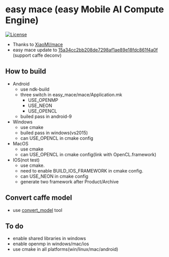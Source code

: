 # easy mace (easy Mobile AI Compute Engine)
[![License](https://img.shields.io/badge/License-Apache%202.0-blue.svg)](LICENSE)
* Thanks to [XiaoMI/mace](https://github.com/XiaoMi/mace)
* easy mace update to [15a34cc2bb208de7298af1ae89e18fdc861f4a0f](https://github.com/XiaoMi/mace/tree/15a34cc2bb208de7298af1ae89e18fdc861f4a0f) (support caffe deconv)

## How to build
* Android
  * use ndk-build
  * three switch in easy_mace/mace/Application.mk
    * USE_OPENMP
    * USE_NEON
    * USE_OPENCL
  * builed pass in android-9
* Windows
  * use cmake
  * builed pass in windows(vs2015)
  * can USE_OPENCL in cmake config
* MacOS
  * use cmake
  * can USE_OPENCL in cmake config(link with OpenCL.framework)
* IOS(not test)
  * use cmake.
  * need to enable BUILD_IOS_FRAMEWORK in cmake config.
  * can USE_NEON in cmake config
  * generate two framework after Product/Archive
  
## Convert caffe model
* use [convert_model](https://github.com/conansherry/convert_model) tool

## To do
* enable shared libraries in windows
* enable openmp in windows/mac/ios
* use cmake in all platforms(win/linux/mac/android)